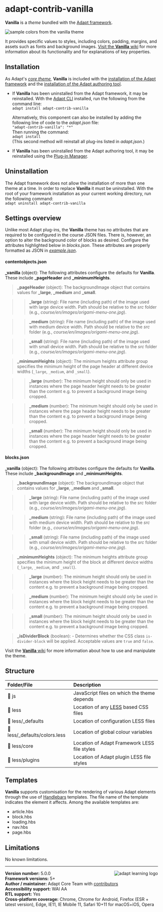 # adapt-contrib-vanilla  

**Vanilla** is a *theme* bundled with the [Adapt framework](https://github.com/adaptlearning/adapt_framework).  

<img src="https://github.com/adaptlearning/documentation/blob/master/04_wiki_assets/plug-ins/images/vanilla01.jpg" alt="sample colors from the vanilla theme">  

It provides specific values to styles, including colors, padding, margins, and assets such as fonts and background images. [Visit the **Vanilla** wiki](https://github.com/adaptlearning/adapt-contrib-vanilla/wiki) for more information about its functionality and for explanations of key properties. 

## Installation

As Adapt's *[core theme](https://github.com/adaptlearning/adapt_framework/wiki/Core-Plug-ins-in-the-Adapt-Learning-Framework#theme),* **Vanilla** is included with the [installation of the Adapt framework](https://github.com/adaptlearning/adapt_framework/wiki/Manual-installation-of-the-Adapt-framework#installation) and the [installation of the Adapt authoring tool](https://github.com/adaptlearning/adapt_authoring/wiki/Installing-Adapt-Origin).

* If **Vanilla** has been uninstalled from the Adapt framework, it may be reinstalled.
With the [Adapt CLI](https://github.com/adaptlearning/adapt-cli) installed, run the following from the command line:  
`adapt install adapt-contrib-vanilla`

    Alternatively, this component can also be installed by adding the following line of code to the *adapt.json* file:  
    `"adapt-contrib-vanilla": "*"`  
    Then running the command:  
    `adapt install`  
    (This second method will reinstall all plug-ins listed in *adapt.json*.)  

* If **Vanilla** has been uninstalled from the Adapt authoring tool, it may be reinstalled using the [Plug-in Manager](https://github.com/adaptlearning/adapt_authoring/wiki/Plugin-Manager).  

## Uninstallation

The Adapt framework does not allow the installation of more than one theme at a time. In order to replace **Vanilla** it must be uninstalled. With the root of your framework installation as your current working directory, run the following command:  
`adapt uninstall adapt-contrib-vanilla`  

## Settings overview

Unlike most Adapt plug-ins, the **Vanilla** theme has no attributes that are required to be configured in the course JSON files. There is, however, an option to alter the background color of blocks as desired. Configure the attributes highlighted below in *blocks.json*. These attributes are properly formatted as JSON in [*example.json*](https://github.com/adaptlearning/adapt-contrib-vanilla/blob/master/example.json).

#### **contentobjects.json**

**\_vanilla** (object): The following attributes configure the defaults for **Vanilla**. These include **\_pageHeader** and **\_minimumHeights**.

>**\_pageHeader** (object): The backgroundImage object that contains values for **\_large**, **\_medium** and **\_small**.

>>**\_large** (string): File name (including path) of the image used with large device width. Path should be relative to the *src* folder (e.g., *course/en/images/origami-menu-one.jpg*).

>>**\_medium** (string): File name (including path) of the image used with medium device width. Path should be relative to the *src* folder (e.g., *course/en/images/origami-menu-one.jpg*).

>>**\_small** (string): File name (including path) of the image used with small device width. Path should be relative to the *src* folder (e.g., *course/en/images/origami-menu-one.jpg*).

>**_minimumHeights** (object): The minimum heights attribute group specifies the minimum height of the page header at different device widths (`_large`, `_medium`, and `_small`).   

>>**\_large** (number): The minimum height should only be used in instances where the page header height needs to be greater than the content e.g. to prevent a background image being cropped.

>>**\_medium** (number): The minimum height should only be used in instances where the page header height needs to be greater than the content e.g. to prevent a background image being cropped.

>>**\_small** (number): The minimum height should only be used in instances where the page header height needs to be greater than the content e.g. to prevent a background image being cropped.

#### **blocks.json**
**\_vanilla** (object): The following attributes configure the defaults for **Vanilla**. These include **\_backgroundImage** and **\_minimumHeights**.

>**\_backgroundImage** (object): The backgroundImage object that contains values for **\_large**, **\_medium** and **\_small**.

>>**\_large** (string): File name (including path) of the image used with large device width. Path should be relative to the *src* folder (e.g., *course/en/images/origami-menu-one.jpg*).

>>**\_medium** (string): File name (including path) of the image used with medium device width. Path should be relative to the *src* folder (e.g., *course/en/images/origami-menu-one.jpg*).

>>**\_small** (string): File name (including path) of the image used with small device width. Path should be relative to the *src* folder (e.g., *course/en/images/origami-menu-one.jpg*).

>**_minimumHeights** (object): The minimum heights attribute group specifies the minimum height of the block at different device widths (`_large`, `_medium`, and `_small`).   

>>**\_large** (number): The minimum height should only be used in instances where the block height needs to be greater than the content e.g. to prevent a background image being cropped.

>>**\_medium** (number): The minimum height should only be used in instances where the block height needs to be greater than the content e.g. to prevent a background image being cropped.

>>**\_small** (number): The minimum height should only be used in instances where the block height needs to be greater than the content e.g. to prevent a background image being cropped.
 
>**_isDividerBlock** (boolean): - Determines whether the CSS class `is-divider-block` will be applied. Acceptable values are `true` and `false`.

Visit the [**Vanilla** wiki](https://github.com/adaptlearning/adapt-contrib-vanilla/wiki) for more information about how to use and manipulate the theme.  

## Structure  

| Folder/File         | Description  |
| :-------------      |:-------------|
| 📁 js                | JavaScript files on which the theme depends |
| 📁 less              | Location of any [LESS](http://lesscss.org/) based CSS files |
| 📁 less/_defaults          | Location of configuration LESS files |
| 📄 less/_defaults/colors.less | Location of global colour variables   |
| 📁 less/core          | Location of Adapt Framework LESS file styles |
| 📁 less/plugins          | Location of Adapt plugin LESS file styles |

## Templates

**Vanilla** supports customisation for the rendering of various Adapt elements through the use of [Handlebars](http://handlebarsjs.com/) templates. The file name of the template indicates the element it affects. Among the available templates are:

* article.hbs
* block.hbs
* loading.hbs 
* nav.hbs
* page.hbs

## Limitations

No known limitations.

----------------------------
**Version number:**  5.0.0  <a href="https://community.adaptlearning.org/" target="_blank"><img src="https://github.com/adaptlearning/documentation/blob/master/04_wiki_assets/plug-ins/images/adapt-logo-mrgn-lft.jpg" alt="adapt learning logo" align="right"></a>  
**Framework versions:**  5+  
**Author / maintainer:** Adapt Core Team with [contributors](https://github.com/adaptlearning/adapt-contrib-vanilla/graphs/contributors)  
**Accessibility support:** WAI AA  
**RTL support:** Yes  
**Cross-platform coverage:** Chrome, Chrome for Android, Firefox (ESR + latest version), Edge, IE11, IE Mobile 11, Safari 10+11 for macOS+iOS, Opera  
